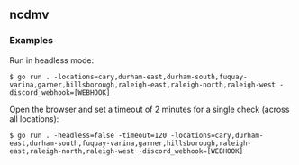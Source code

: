 ## ncdmv

### Examples

Run in headless mode:

```
$ go run . -locations=cary,durham-east,durham-south,fuquay-varina,garner,hillsborough,raleigh-east,raleigh-north,raleigh-west -discord_webhook=[WEBHOOK]
```

Open the browser and set a timeout of 2 minutes for a single check (across all locations):

```
$ go run . -headless=false -timeout=120 -locations=cary,durham-east,durham-south,fuquay-varina,garner,hillsborough,raleigh-east,raleigh-north,raleigh-west -discord_webhook=[WEBHOOK]
```
